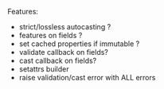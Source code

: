 Features:

- strict/lossless autocasting ?
- features on fields ?
- set cached properties if immutable ?
- validate callback on fields?
- cast callback on fields?
- setattrs builder
- raise validation/cast error with ALL errors
